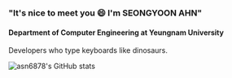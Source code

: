 ###  "It's nice to meet you 😄 I'm SEONGYOON AHN" 
#### Department of Computer Engineering at Yeungnam University 

Developers who type keyboards like dinosaurs.<br/>

![asn6878's GitHub stats](https://github-readme-stats.vercel.app/api?username=asn6878&show_icons=true&theme=radical)



<!--
**asn6878/asn6878** is a ✨ _special_ ✨ repository because its `README.md` (this file) appears on your GitHub profile.

Here are some ideas to get you started:

- 🔭 I’m currently working on ...
- 🌱 I’m currently learning ...
- 👯 I’m looking to collaborate on ...
- 🤔 I’m looking for help with ...
- 💬 Ask me about ...
- 📫 How to reach me: ...
- 😄 Pronouns: ...
- ⚡ Fun fact: ...
-->
